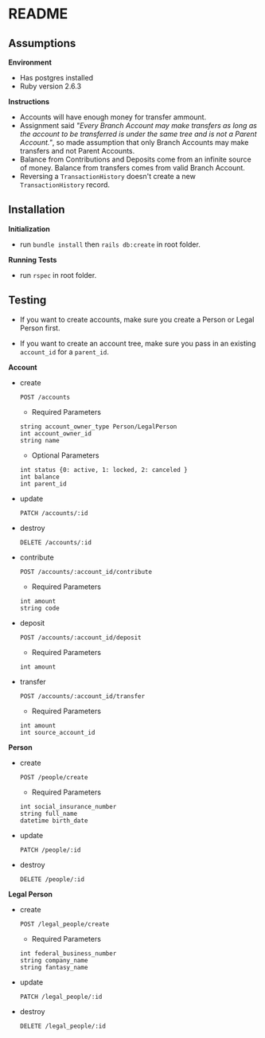 # README

## Assumptions

**Environment**
* Has postgres installed
* Ruby version 2.6.3

**Instructions**
* Accounts will have enough money for transfer ammount.
* Assignment said _"Every Branch Account may make transfers as long as the account to be transferred is under the same tree and is not a Parent Account."_, so made assumption that only Branch Accounts may make transfers and not Parent Accounts.
* Balance from Contributions and Deposits come from an infinite source of money. Balance from transfers comes from valid Branch Account.
* Reversing a `TransactionHistory` doesn't create a new `TransactionHistory` record. 


## Installation

**Initialization**
* run `bundle install` then `rails db:create` in root folder.

**Running Tests**
* run `rspec` in root folder.

## Testing

- If you want to create accounts, make sure you create a Person or Legal Person first.
 
- If you want to create an account tree, make sure you pass in an existing `account_id` for a `parent_id`.


**Account**

* create

  `POST /accounts`
  
  - Required Parameters
  
  ```
  string account_owner_type Person/LegalPerson
  int account_owner_id
  string name
  ```
  
  - Optional Parameters

  ```
  int status {0: active, 1: locked, 2: canceled }
  int balance
  int parent_id
  ```

* update

  `PATCH /accounts/:id`

* destroy

  `DELETE /accounts/:id`

* contribute

  `POST /accounts/:account_id/contribute`
  
  - Required Parameters
  
  ```
  int amount
  string code
  ```

* deposit

  `POST /accounts/:account_id/deposit`
  
  - Required Parameters
  
  ```
  int amount
  ```
  
* transfer

  `POST /accounts/:account_id/transfer`
  
  - Required Parameters
  
  ```
  int amount
  int source_account_id
  ```

**Person**

* create

  `POST /people/create`
  - Required Parameters
  
  ```
  int social_insurance_number
  string full_name
  datetime birth_date
  ```

* update

  `PATCH /people/:id`

* destroy

  `DELETE /people/:id`

**Legal Person**

* create

  `POST /legal_people/create`
  - Required Parameters
  
  ```
  int federal_business_number
  string company_name
  string fantasy_name
  ```
  
* update

  `PATCH /legal_people/:id`

* destroy
  
  `DELETE /legal_people/:id`
